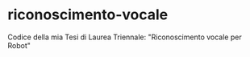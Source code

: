 # riconoscimento-vocale
Codice della mia Tesi di Laurea Triennale: "Riconoscimento vocale per Robot"
